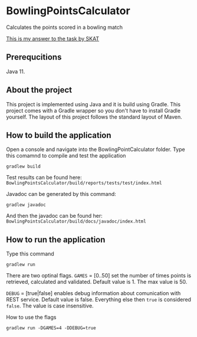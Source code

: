 # BowlingPointsCalculator
Calculates the points scored in a bowling match

[This is my answer to the task by SKAT](https://github.com/skat/bowling-opgave/blob/master/README.md)

## Prerequcitions
Java 11.

## About the project
This project is implemented using Java and it is build using Gradle.
This project comes with a Gradle wrapper so you don't have to install Gradle yourself.
The layout of this project follows the standard layout of Maven.

## How to build the application
Open a console and navigate into the BowlingPointCalculator folder.
Type this comamnd to compile and test the application
```
gradlew build
```

Test results can be found here:
`BowlingPointsCalculator/build/reports/tests/test/index.html`

Javadoc can be generated by this command:
```
gradlew javadoc
```
And then the javadoc can be found her:
`BowlingPointsCalculator/build/docs/javadoc/index.html`

## How to run the application
Type this command
```
gradlew run
```

There are two optinal flags.
`GAMES` = [0..50] set the number of times points is retrieved, calculated and validated.
Default value is 1. The max value is 50.

`DEBUG` = [true|false] enables debug information about comunication with REST service.
Default value is false. Everything else then `true` is considered `false`. The value is case insensitive.

How to use the flags
```
gradlew run -DGAMES=4 -DDEBUG=true
```


